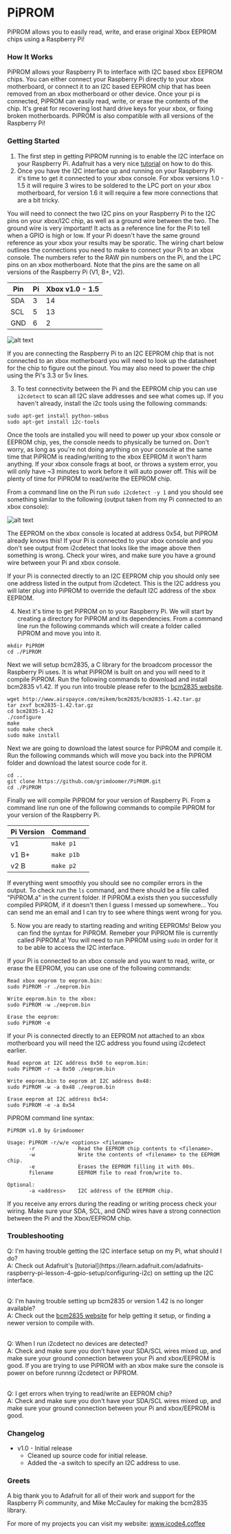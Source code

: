 # PiPROM
PiPROM allows you to easily read, write, and erase original Xbox EEPROM chips using a Raspberry Pi!

### How It Works
PiPROM allows your Raspberry Pi to interface with I2C based xbox EEPROM chips. You can either connect your Raspberry Pi directly to your xbox motherboard, or connect it to an I2C based EEPROM chip that has been removed from an xbox motherboard or other device. Once your pi is connected, PiPROM can easily read, write, or erase the contents of the chip. It's great for recovering lost hard drive keys for your xbox, or fixing broken motherboards. PiPROM is also compatible with all versions of the Raspberry Pi!

### Getting Started
1. The first step in getting PiPROM running is to enable the I2C interface on your Raspberry Pi. Adafruit has a very nice [tutorial](https://learn.adafruit.com/adafruits-raspberry-pi-lesson-4-gpio-setup/configuring-i2c) on how to do this.
2. Once you have the I2C interface up and running on your Raspberry Pi it's time to get it connected to your xbox console. For xbox versions 1.0 - 1.5 it will require 3 wires to be soldered to the LPC port on your xbox motherboard, for version 1.6 it will require a few more connections that are a bit tricky. 

 You will need to connect the two I2C pins on your Raspberry Pi to the I2C pins on your xbox/I2C chip, as well as a ground wire between the two. The ground wire is very important! It acts as a reference line for the Pi to tell when a GPIO is high or low. If your Pi doesn't have the same ground reference as your xbox your results may be sporatic. The wiring chart below outlines the connections you need to make to connect your Pi to an xbox console. The numbers refer to the RAW pin numbers on the Pi, and the LPC pins on an xbox motherboard. Note that the pins are the same on all versions of the Raspberry Pi (V1, B+, V2).

 Pin | Pi | Xbox v1.0 - 1.5
--- | --- | --- 
SDA | 3 | 14
SCL | 5 | 13
GND | 6 | 2

 ![alt text](/images/lpc_pinouts.png?raw=true)

 If you are connecting the Raspberry Pi to an I2C EEPROM chip that is not connected to an xbox motherboard you will need to look up the datasheet for the chip to figure out the pinout. You may also need to power the chip using the Pi's 3.3 or 5v lines.

3. To test connectivity between the Pi and the EEPROM chip you can use `i2cdetect` to scan all I2C slave addresses and see what comes up. If you haven't already, install the i2c tools using the following commands:
 ```
 sudo apt-get install python-smbus
 sudo apt-get install i2c-tools
 ```
 Once the tools are installed you will need to power up your xbox console or EEPROM chip, yes, the console needs to physically be turned on. Don't worry, as long as you're not doing anything on your console at the same time that PiPROM is reading/writing to the xbox EEPROM it won't harm anything. If your xbox console frags at boot, or throws a system error, you will only have ~3 minutes to work before it will auto power off. This will be plenty of time for PiPROM to read/write the EEPROM chip.
 
 From a command line on the Pi run `sudo i2cdetect -y 1` and you should see something similar to the following (output taken from my Pi connected to an xbox console):
 
 ![alt text](/images/i2c_xbox.png?raw=true)
 
 The EEPROM on the xbox console is located at address 0x54, but PiPROM already knows this! If your Pi is connected to your xbox console and you don't see output from i2cdetect that looks like the image above then something is wrong. Check your wires, and make sure you have a ground wire between your Pi and xbox console.
 
 If your Pi is connected directly to an I2C EEPROM chip you should only see one address listed in the output from i2cdetect. This is the I2C address you will later plug into PiPROM to override the default I2C address of the xbox EEPROM.

4. Next it's time to get PiPROM on to your Raspberry Pi. We will start by creating a directory for PiPROM and its dependencies. From a command line run the following commands which will create a folder called PiPROM and move you into it.
 ```
 mkdir PiPROM
 cd ./PiPROM
 ```

 Next we will setup bcm2835, a C library for the broadcom processor the Raspberry Pi uses. It is what PiPROM is built on and you will need to it compile PiPROM. Run the following commands to download and install bcm2835 v1.42. If you run into trouble please refer to the [bcm2835 website](http://www.airspayce.com/mikem/bcm2835/index.html).
 ```
wget http://www.airspayce.com/mikem/bcm2835/bcm2835-1.42.tar.gz
tar zxvf bcm2835-1.42.tar.gz
cd bcm2835-1.42
./configure
make
sudo make check
sudo make install
```
 
 Next we are going to download the latest source for PiPROM and compile it. Run the following commands which will move you back into the PiPROM folder and download the latest source code for it.
 ```
 cd ..
 git clone https://github.com/grimdoomer/PiPROM.git
 cd ./PiPROM
 ```
 
 Finally we will compile PiPROM for your version of Raspberry Pi. From a command line run one of the following commands to compile PiPROM for your version of the Raspberry Pi.
 
 Pi Version | Command
 --- | ---
 v1 | ```make p1```
 v1 B+ | ```make p1b```
 v2 B | ```make p2```
 
 If everything went smoothly you should see no compiler errors in the output. To check run the ```ls``` command, and there should be a file called "PiPROM.a" in the current folder. If PiPROM.a exists then you successfully compiled PiPROM, if it doesn't then I guess I messed up somewhere... You can send me an email and I can try to see where things went wrong for you.
 
5. Now you are ready to starting reading and writing EEPROMs! Below you can find the syntax for PiPROM. Remeber your PiPROM file is currently called PiPROM.a! You will need to run PiPROM using ```sudo``` in order for it to be able to access the I2C interface.

 If your Pi is connected to an xbox console and you want to read, write, or erase the EEPROM, you can use one of the following commands:
 ```
 Read xbox eeprom to eeprom.bin:
 sudo PiPROM -r ./eeprom.bin
 
 Write eeprom.bin to the xbox:
 sudo PiPROM -w ./eeprom.bin
 
 Erase the eeprom:
 sudo PiPROM -e
 ```
 
 If your Pi is connected directly to an EEPROM not attached to an xbox motherboard you will need the I2C address you found using i2cdetect earlier.
 ```
 Read eeprom at I2C address 0x50 to eeprom.bin:
 sudo PiPROM -r -a 0x50 ./eeprom.bin
 
 Write eeprom.bin to eeprom at I2C address 0x48:
 sudo PiPROM -w -a 0x48 ./eeprom.bin
 
 Erase eeprom at I2C address 0x54:
 sudo PiPROM -e -a 0x54
 ```
 
 PiPROM command line syntax:
 ```
 PiPROM v1.0 by Grimdoomer

Usage: PiPROM -r/w/e <options> <filename>
        -r              Read the EEPROM chip contents to <filename>.
        -w              Write the contents of <filename> to the EEPROM chip.
        -e              Erases the EEPROM filling it with 00s.
        filename        EEPROM file to read from/write to.

Optional:
        -a <address>    I2C address of the EEPROM chip.
 ```
 
 If you receive any errors during the reading or writing process check your wiring. Make sure your SDA, SCL, and GND wires have a strong connection between the Pi and the Xbox/EEPROM chip.

### Troubleshooting
<p>
Q: I'm having trouble getting the I2C interface setup on my Pi, what should I do?
<br>
A: Check out Adafruit's [tutorial](https://learn.adafruit.com/adafruits-raspberry-pi-lesson-4-gpio-setup/configuring-i2c) on setting up the I2C interface.
<br><br>

Q: I'm having trouble setting up bcm2835 or version 1.42 is no longer available?
<br>
A: Check out the [bcm2835 website](http://www.airspayce.com/mikem/bcm2835/index.html) for help getting it setup, or finding a newer version to compile with.
<br><br>

Q: When I run i2cdetect no devices are detected?
<br>
A: Check and make sure you don't have your SDA/SCL wires mixed up, and make sure your ground connection between your Pi and xbox/EEPROM is good. If you are trying to use PiPROM with an xbox make sure the console is power on before runnng i2cdetect or PiPROM.
<br><br>

Q: I get errors when trying to read/write an EEPROM chip?
<br>
A: Check and make sure you don't have your SDA/SCL wires mixed up, and make sure your ground connection between your Pi and xbox/EEPROM is good.
</p>

### Changelog
* v1.0 - Initial release
  * Cleaned up source code for initial release.
  * Added the -a switch to specify an I2C address to use.

### Greets
A big thank you to Adafruit for all of their work and support for the Raspberry Pi community, and Mike McCauley for making the bcm2835 library.

For more of my projects you can visit my website: www.icode4.coffee
